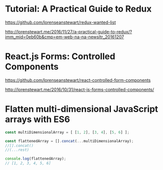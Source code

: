 # Tutorial: A Practical Guide to Redux  


https://github.com/lorenseanstewart/redux-wanted-list  


http://lorenstewart.me/2016/11/27/a-practical-guide-to-redux/?imm_mid=0eb60b&cmp=em-web-na-na-newsltr_20161207  



# React.js Forms: Controlled Components  

https://github.com/lorenseanstewart/react-controlled-form-components  

http://lorenstewart.me/2016/10/31/react-js-forms-controlled-components/  







# Flatten multi-dimensional JavaScript arrays with ES6  

```js
const multiDimensionalArray = [ [1, 2], [3, 4], [5, 6] ];

const flattenedArray = [].concat(...multiDimensionalArray);
//[].concat()
//(...rest)

console.log(flattenedArray);
// [1, 2, 3, 4, 5, 6]

``` 










